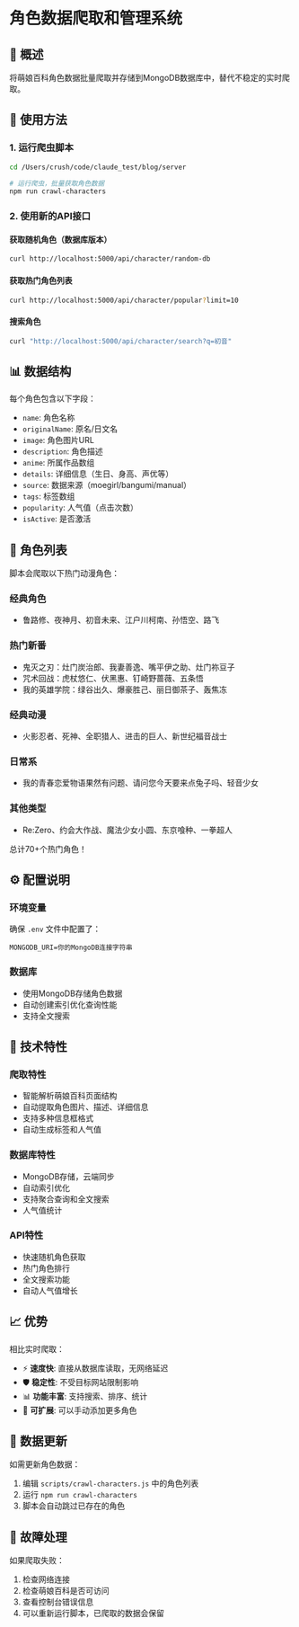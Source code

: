 # 角色数据爬取和管理系统

## 🎯 概述

将萌娘百科角色数据批量爬取并存储到MongoDB数据库中，替代不稳定的实时爬取。

## 🚀 使用方法

### 1. 运行爬虫脚本
```bash
cd /Users/crush/code/claude_test/blog/server

# 运行爬虫，批量获取角色数据
npm run crawl-characters
```

### 2. 使用新的API接口

#### 获取随机角色（数据库版本）
```bash
curl http://localhost:5000/api/character/random-db
```

#### 获取热门角色列表
```bash
curl http://localhost:5000/api/character/popular?limit=10
```

#### 搜索角色
```bash
curl "http://localhost:5000/api/character/search?q=初音"
```

## 📊 数据结构

每个角色包含以下字段：
- `name`: 角色名称
- `originalName`: 原名/日文名
- `image`: 角色图片URL
- `description`: 角色描述
- `anime`: 所属作品数组
- `details`: 详细信息（生日、身高、声优等）
- `source`: 数据来源（moegirl/bangumi/manual）
- `tags`: 标签数组
- `popularity`: 人气值（点击次数）
- `isActive`: 是否激活

## 🎌 角色列表

脚本会爬取以下热门动漫角色：

### 经典角色
- 鲁路修、夜神月、初音未来、江户川柯南、孙悟空、路飞

### 热门新番
- 鬼灭之刃：灶门炭治郎、我妻善逸、嘴平伊之助、灶门祢豆子
- 咒术回战：虎杖悠仁、伏黑惠、钉崎野蔷薇、五条悟
- 我的英雄学院：绿谷出久、爆豪胜己、丽日御茶子、轰焦冻

### 经典动漫
- 火影忍者、死神、全职猎人、进击的巨人、新世纪福音战士

### 日常系
- 我的青春恋爱物语果然有问题、请问您今天要来点兔子吗、轻音少女

### 其他类型
- Re:Zero、约会大作战、魔法少女小圆、东京喰种、一拳超人

总计70+个热门角色！

## ⚙️ 配置说明

### 环境变量
确保 `.env` 文件中配置了：
```env
MONGODB_URI=你的MongoDB连接字符串
```

### 数据库
- 使用MongoDB存储角色数据
- 自动创建索引优化查询性能
- 支持全文搜索

## 🔧 技术特性

### 爬取特性
- 智能解析萌娘百科页面结构
- 自动提取角色图片、描述、详细信息
- 支持多种信息框格式
- 自动生成标签和人气值

### 数据库特性
- MongoDB存储，云端同步
- 自动索引优化
- 支持聚合查询和全文搜索
- 人气值统计

### API特性
- 快速随机角色获取
- 热门角色排行
- 全文搜索功能
- 自动人气值增长

## 📈 优势

相比实时爬取：
- ⚡ **速度快**: 直接从数据库读取，无网络延迟
- 🛡️ **稳定性**: 不受目标网站限制影响
- 📊 **功能丰富**: 支持搜索、排序、统计
- 🔄 **可扩展**: 可以手动添加更多角色

## 🔄 数据更新

如需更新角色数据：
1. 编辑 `scripts/crawl-characters.js` 中的角色列表
2. 运行 `npm run crawl-characters`
3. 脚本会自动跳过已存在的角色

## 🐛 故障处理

如果爬取失败：
1. 检查网络连接
2. 检查萌娘百科是否可访问
3. 查看控制台错误信息
4. 可以重新运行脚本，已爬取的数据会保留